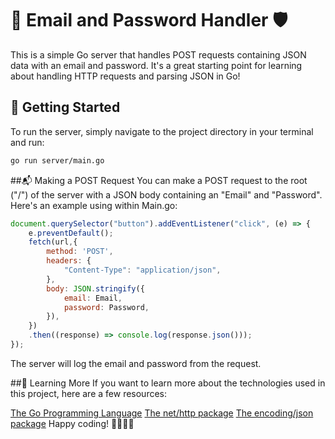 # 📧 Email and Password Handler 🛡️

This is a simple Go server that handles POST requests containing JSON data with an email and password. It's a great starting point for learning about handling HTTP requests and parsing JSON in Go!

## 🚀 Getting Started

To run the server, simply navigate to the project directory in your terminal and run:

```bash
go run server/main.go
```

##📬 Making a POST Request
You can make a POST request to the root ("/") of the server with a JSON body containing an "Email" and "Password". Here's an example using within Main.go:

```js
document.querySelector("button").addEventListener("click", (e) => {
    e.preventDefault();
    fetch(url,{
        method: 'POST',
        headers: {
            "Content-Type": "application/json",
        },
        body: JSON.stringify({
            email: Email,
            password: Password,
        }),
    })
    .then((response) => console.log(response.json()));
});
```

The server will log the email and password from the request.

##📖 Learning More
If you want to learn more about the technologies used in this project, here are a few resources:

<a href='https://go.dev/'>The Go Programming Language</a>
<a href='https://pkg.go.dev/net/http'>The net/http package</a>
<a href='https://pkg.go.dev/encoding/json'>The encoding/json package</a>
Happy coding! 👩‍💻👨‍💻
